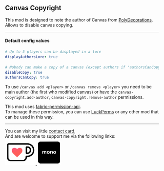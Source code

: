 ## Canvas Copyright

This mod is designed to note the author of Canvas from [PolyDecorations](https://modrinth.com/mod/polydecorations). <br>
Allows to disable canvas copying.

---

#### Default config values

```yml
# Up to 5 players can be displayed in a lore
displayAuthorsLore: true

# Nobody can make a copy of a canvas (except authors if 'authorsCanCopy' is 'true')
disableCopy: true
authorsCanCopy: true
```

To use `/canvas add <player>` or `/canvas remove <player>` you need to be main author (the first who modified canvas) or have the `canvas-copyright.add-author`, `canvas-copyright.remove-author` permissions. <br>

This mod uses [fabric-permission-api](https://github.com/lucko/fabric-permissions-api/). <br>
To manage these permission, you can use [LuckPerms](https://modrinth.com/mod/luckperms) or any other mod that can be used in this way. <br>

---
You can visit my little [contact card](https://somykos.github.io/web/), <br>
And are welcome to support me via the following links:<br>
<a href="https://ko-fi.com/somyk">
<img src="https://raw.githubusercontent.com/somykOS/web/c03742bd86ca2ce0f6f39bcd3cfe683ad98926a2/public/external/kofi_s_logo_nolabel.svg" alt="ko-fi" width="100"/>
</a>
<a href="https://send.monobank.ua/jar/8RCzun35pC">
<img src="https://raw.githubusercontent.com/somykOS/web/5ac2e685429eb0cc369dc220ce3b93d2a22893c0/public/external/monobank_logo.svg" alt="monobank" width="80"/>
</a>